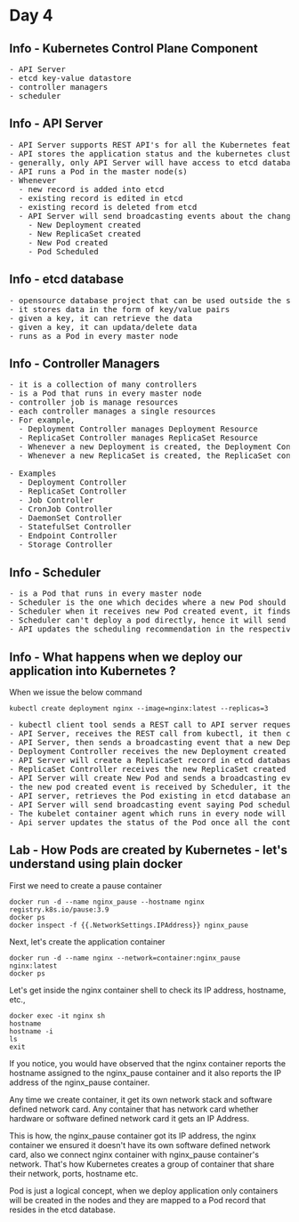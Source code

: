 # Day 4

## Info - Kubernetes Control Plane Component
<pre>
- API Server
- etcd key-value datastore
- controller managers
- scheduler
</pre>

## Info - API Server
<pre>
- API Server supports REST API's for all the Kubernetes features
- API stores the application status and the kubernetes cluster status into the etcd database
- generally, only API Server will have access to etcd database
- API runs a Pod in the master node(s)
- Whenever  
  - new record is added into etcd
  - existing record is edited in etcd
  - existing record is deleted from etcd
  - API Server will send broadcasting events about the change in etcd
    - New Deployment created
    - New ReplicaSet created
    - New Pod created
    - Pod Scheduled
</pre> 

## Info - etcd database
<pre>
- opensource database project that can be used outside the scope of Kubernetes/Openshift
- it stores data in the form of key/value pairs
- given a key, it can retrieve the data
- given a key, it can updata/delete data
- runs as a Pod in every master node
</pre>  

## Info - Controller Managers
<pre>
- it is a collection of many controllers
- is a Pod that runs in every master node
- controller job is manage resources
- each controller manages a single resources
- For example, 
  - Deployment Controller manages Deployment Resource
  - ReplicaSet Controller manages ReplicaSet Resource
  - Whenever a new Deployment is created, the Deployment Controller will recive an event from API Server, based on that event, it will create a ReplicaSet to manage the Pod
  - Whenever a new ReplicaSet is created, the ReplicaSet controller will receive an event from API Server, based on that event, it will create Pods

- Examples
  - Deployment Controller
  - ReplicaSet Controller
  - Job Controller
  - CronJob Controller
  - DaemonSet Controller
  - StatefulSet Controller
  - Endpoint Controller
  - Storage Controller
</pre>  

## Info - Scheduler
<pre>
- is a Pod that runs in every master node
- Scheduler is the one which decides where a new Pod should be deployed
- Scheduler when it receives new Pod created event, it finds a healthy node where the new Pod can be deployment
- Scheduler can't deploy a pod directly, hence it will send its scheduling recommendations to the API server via a REST call
- API updates the scheduling recommendation in the respective Pod record stored in the etcd database
</pre>

## Info - What happens when we deploy our application into Kubernetes ?
When we issue the below command
```
kubectl create deployment nginx --image=nginx:latest --replicas=3
```

<pre>
- kubectl client tool sends a REST call to API server requesting for new Deployment by name nginx to be created
- API Server, receives the REST call from kubectl, it then creates a nginx deployment record in etcd datastore
- API Server, then sends a broadcasting event that a new Deployment is created
- Deployment Controller receives the new Deployment created event, it then sends a REST call to API Server requesting it to create a ReplicaSet for the nginx deployment
- API Server will create a ReplicaSet record in etcd database and sends a broadcasting event like New ReplicaSet created
- ReplicaSet Controller receives the new ReplicaSet created event, it then makes REST calls to API server to create New Pod entries 
- API Server will create New Pod and sends a broadcasting event for each Pod it has created in etcd database
- the new pod created event is received by Scheduler, it then sends it scheduling recommendation on where each Pod can run to the API server via REST call
- API server, retrieves the Pod existing in etcd database and it updates the scheduling recommendation it received from Scheduler
- API Server will send broadcasting event saying Pod scheduled to node so and so
- The kubelet container agent which runs in every node will receive the event from API Server, it then downloads the container image and creates container with that image and reports the status back to API server via REST call
- Api server updates the status of the Pod once all the container that are part of the Pod are in running status
</pre>

## Lab - How Pods are created by Kubernetes - let's understand using plain docker

First we need to create a pause container
```
docker run -d --name nginx_pause --hostname nginx registry.k8s.io/pause:3.9
docker ps
docker inspect -f {{.NetworkSettings.IPAddress}} nginx_pause
```

Next, let's create the application container
```
docker run -d --name nginx --network=container:nginx_pause nginx:latest
docker ps
```

Let's get inside the nginx container shell to check its IP address, hostname, etc.,
```
docker exec -it nginx sh
hostname
hostname -i
ls
exit
```

If you notice, you would have observed that the nginx container reports the hostname assigned to the nginx_pause container and it also reports the IP address of the nginx_pause container.  

Any time we create container, it get its own network stack and software defined network card.  Any container that has network card whether hardware or software defined network card it gets an IP Address.

This is how, the nginx_pause container got its IP address, the nginx container we ensured it doesn't have its own software defined network card, also we connect nginx container with nginx_pause container's network. That's how Kubernetes creates a group of container that share their network, ports, hostname etc.

Pod is just a logical concept, when we deploy application only containers will be created in the nodes and they are mapped to a Pod record that resides in the etcd database.
